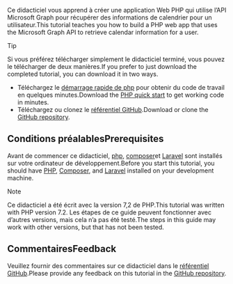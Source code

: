 <!-- markdownlint-disable MD002 MD041 -->

<span data-ttu-id="01efe-101">Ce didacticiel vous apprend à créer une application Web PHP qui utilise l’API Microsoft Graph pour récupérer des informations de calendrier pour un utilisateur.</span><span class="sxs-lookup"><span data-stu-id="01efe-101">This tutorial teaches you how to build a PHP web app that uses the Microsoft Graph API to retrieve calendar information for a user.</span></span>

> [!TIP]
> <span data-ttu-id="01efe-102">Si vous préférez télécharger simplement le didacticiel terminé, vous pouvez le télécharger de deux manières.</span><span class="sxs-lookup"><span data-stu-id="01efe-102">If you prefer to just download the completed tutorial, you can download it in two ways.</span></span>
>
> - <span data-ttu-id="01efe-103">Téléchargez le [démarrage rapide de php](https://developer.microsoft.com/graph/quick-start?platform=option-php) pour obtenir du code de travail en quelques minutes.</span><span class="sxs-lookup"><span data-stu-id="01efe-103">Download the [PHP quick start](https://developer.microsoft.com/graph/quick-start?platform=option-php) to get working code in minutes.</span></span>
> - <span data-ttu-id="01efe-104">Téléchargez ou clonez le [référentiel GitHub](https://github.com/microsoftgraph/msgraph-training-phpapp).</span><span class="sxs-lookup"><span data-stu-id="01efe-104">Download or clone the [GitHub repository](https://github.com/microsoftgraph/msgraph-training-phpapp).</span></span>

## <a name="prerequisites"></a><span data-ttu-id="01efe-105">Conditions préalables</span><span class="sxs-lookup"><span data-stu-id="01efe-105">Prerequisites</span></span>

<span data-ttu-id="01efe-106">Avant de commencer ce didacticiel, [php](http://php.net/downloads.php), [composer](https://getcomposer.org/)et [Laravel](https://laravel.com/) sont installés sur votre ordinateur de développement.</span><span class="sxs-lookup"><span data-stu-id="01efe-106">Before you start this tutorial, you should have [PHP](http://php.net/downloads.php), [Composer](https://getcomposer.org/), and [Laravel](https://laravel.com/) installed on your development machine.</span></span>

> [!NOTE]
> <span data-ttu-id="01efe-107">Ce didacticiel a été écrit avec la version 7,2 de PHP.</span><span class="sxs-lookup"><span data-stu-id="01efe-107">This tutorial was written with PHP version 7.2.</span></span> <span data-ttu-id="01efe-108">Les étapes de ce guide peuvent fonctionner avec d’autres versions, mais cela n’a pas été testé.</span><span class="sxs-lookup"><span data-stu-id="01efe-108">The steps in this guide may work with other versions, but that has not been tested.</span></span>

## <a name="feedback"></a><span data-ttu-id="01efe-109">Commentaires</span><span class="sxs-lookup"><span data-stu-id="01efe-109">Feedback</span></span>

<span data-ttu-id="01efe-110">Veuillez fournir des commentaires sur ce didacticiel dans le [référentiel GitHub](https://github.com/microsoftgraph/msgraph-training-phpapp).</span><span class="sxs-lookup"><span data-stu-id="01efe-110">Please provide any feedback on this tutorial in the [GitHub repository](https://github.com/microsoftgraph/msgraph-training-phpapp).</span></span>